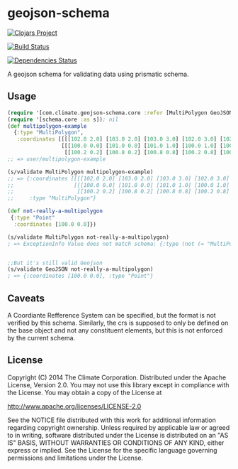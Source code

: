 # geojson-schema

[![Clojars Project](http://clojars.org/com.climate/geojson-schema/latest-version.svg)](http://clojars.org/com.climate/geojson-schema)

[![Build Status](https://travis-ci.org/TheClimateCorporation/geojson-schema.svg?branch=master)](https://travis-ci.org/TheClimateCorporation/geojson-schema)

[![Dependencies Status](http://jarkeeper.com/TheClimateCorporation/geojson-schema/status.png)](http://jarkeeper.com/TheClimateCorporation/geojson-schema)

A geojson schema for validating data using prismatic schema.

## Usage


```clojure
(require '[com.climate.geojson-schema.core :refer [MultiPolygon GeoJSON]]); nil
(require '[schema.core :as s]); nil
(def multipolygon-example
  {:type "MultiPolygon", 
   :coordinates [[[[102.0 2.0] [103.0 2.0] [103.0 3.0] [102.0 3.0] [102.0 2.0]]] 
                 [[[100.0 0.0] [101.0 0.0] [101.0 1.0] [100.0 1.0] [100.0 0.0]] 
                  [[100.2 0.2] [100.8 0.2] [100.8 0.8] [100.2 0.8] [100.2 0.2]]]]})
;; => user/multipolygon-example

(s/validate MultiPolygon multipolygon-example)
;; => {:coordinates [[[[102.0 2.0] [103.0 2.0] [103.0 3.0] [102.0 3.0] [102.0 2.0]]] 
;;                   [[[100.0 0.0] [101.0 0.0] [101.0 1.0] [100.0 1.0] [100.0 0.0]] 
;;                    [[100.2 0.2] [100.8 0.2] [100.8 0.8] [100.2 0.8] [100.2 0.2]]]], 
;;     :type "MultiPolygon"}

(def not-really-a-multipolygon
 {:type "Point"
  :coordinates [100.0 0.0]})

(s/validate MultiPolygon not-really-a-multipolygon)
; => ExceptionInfo Value does not match schema: {:type (not (= "MultiPolygon" "Point")), :coordinates [(not (sequential? 100.0)) (not (sequential? 0.0))]}  schema.core/validate (core.clj:165)


;;But it's still valid Geojson
(s/validate GeoJSON not-really-a-multipolygon)
; => {:coordinates [100.0 0.0], :type "Point"}

```

## Caveats

A Coordiante Refference System can be specified, but the format is not verified by this schema.
Similarly, the crs is supposed to only be defined on the base object and not any constituent 
elements, but this is not enforced by the current schema.

## License

Copyright (C) 2014 The Climate Corporation. Distributed under the Apache License, Version 2.0. You may not use this library except in compliance with the License. You may obtain a copy of the License at

http://www.apache.org/licenses/LICENSE-2.0

See the NOTICE file distributed with this work for additional information regarding copyright ownership. Unless required by applicable law or agreed to in writing, software distributed under the License is distributed on an "AS IS" BASIS, WITHOUT WARRANTIES OR CONDITIONS OF ANY KIND, either express or implied. See the License for the specific language governing permissions and limitations under the License.
